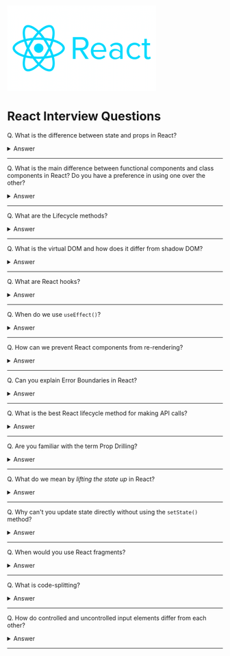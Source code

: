 ![React logo](images/logos/logo-react.png)

# React Interview Questions

Q. What is the difference between state and props in React?

<details><summary>Answer</summary>

Props are variables passed to a React component by its parent component. State on the other hand is variables directly initialized and managed by the component itself. A component *cannot* change its props, but it can change its state.

</details>

---

Q. What is the main difference between functional components and class components in React? Do you have a preference in using one over the other?

<details><summary>Answer</summary>

A functional component is a plain JavaScript function that returns JSX. A class component is a JavaScript class that extends React.Component and returns JSX inside a render method.

</details>

---

Q. What are the Lifecycle methods?

<details><summary>Answer</summary>

Each component in React has a lifecycle which you can monitor and manipulate during its three main phases. You can think of the phases as the component going through a cycle of birth, growth, and death. The three phases are called Mounting, Updating, and Unmounting.

**Mounting** means creating an instance of a component and inserting it into the DOM. The most commonly used methods associated with this phase are `constructor()`, `render()`, and `componentDidMount()`.

**Updating** takes place whenever a component is updated (i.e. there is a change in its state or prop). The most commonly used methods associated with this phase are `render()` and `componentDidUpdate()`.

**Unmounting** is when a component is being removed from the DOM. The only built-in method associated with this phase is `componentWillUnmount()`.

![image](images/007.png)

</details>

---

Q. What is the virtual DOM and how does it differ from shadow DOM?

<details><summary>Answer</summary>

**Virtual DOM**: In React, for every DOM object, there is a corresponding "virtual DOM object." A virtual DOM object is a representation of a DOM object, like a lightweight copy. Manipulating the DOM is slow. Manipulating the virtual DOM is much faster, because nothing gets drawn on screen. Once the virtual DOM has updated, then React compares the virtual DOM with a virtual DOM snapshot that was taken right before the update. By comparing the new virtual DOM with a pre-update version, React figures out exactly which virtual DOM objects have changed. This process is called "*diffing*." Once React knows which virtual DOM objects have changed, then it updates those objects, and only those objects, on the real DOM.

**Shadow DOM**: The shadow DOM is a way of encapsulating the implementation of web components. Using the shadow DOM, you can hide the implementation details of a web component from the regular DOM tree. The isolated scope provided by the shadow DOM results in performance benefits. By isolating the CSS properties for a custom web component, the browser can more accurately determine what needs to be updated when the DOM is manipulated.

**Shadow DOM vs. Virtual DOM**: While the shadow DOM and virtual DOM are similar in their creation of separate DOM instances, they are fundamentally different. The virtual DOM creates an additional DOM. The shadow DOM simply hides implementation details and provides an isolated scope for web components.

</details>

---

Q. What are React hooks?

<details><summary>Answer</summary>

Hooks are functions that let us "hook into" React state and lifecycle features from function components. Hooks don't work inside classes — they let us use React without classes. Before hooks, we could not use state or lifecycle methods in functional components.

</details>

---

Q. When do we use `useEffect()`?

<details><summary>Answer</summary>

Data fetching, DOM manipulation, subscriptions, timers, logging, and other side effects are not allowed inside the main body of a function component. Instead, we can use `useEffect()`.

By default, effects run after every completed render, but you can choose to fire them only when certain values have changed.

</details>

---

Q. How can we prevent React components from re-rendering?

<details><summary>Answer</summary>

There are three common ways to achieve this:

1. By using the `shouldComponentUpdate()` lifecycle method. This method returns true if the component should re-render and false otherwise.
2. By extending the `React.PureComponent` class. This class does a shallow comparison of current props/state with previous props/state. So if the component receives the same props/state as the last render, it won't trigger a re-render.
3. By using `React.memo` if we are working within a functional component. React.memo is equivalent to PureComponent, but it only compares props.

</details>

---

Q. Can you explain Error Boundaries in React?

<details><summary>Answer</summary>

Error boundaries are React components that catch JavaScript errors anywhere in their child component tree, log those errors, and display a fallback UI instead of the component tree that crashed. Error boundaries catch errors during rendering, in lifecycle methods, and in constructors of the whole tree below them.

A class component becomes an error boundary if it defines either (or both) of the lifecycle methods `static getDerivedStateFromError()` or `componentDidCatch()`. Use `static getDerivedStateFromError()` to render a fallback UI after an error has been thrown. Use `componentDidCatch()` to log error information.

Note that error boundaries only catch errors in the components below them in the tree. An error boundary can't catch an error within itself. Only class components can be error boundaries.

</details>

---

Q. What is the best React lifecycle method for making API calls?

<details><summary>Answer</summary>

The `componentDidMount()` method whose job is ensuring that the component is ready.

</details>

---

Q. Are you familiar with the term Prop Drilling?

<details><summary>Answer</summary>

Prop Drilling is the process by which you pass data from one part of the React Component tree to another by going through other parts that do not need the data but only help in passing it around. Essentially you add a prop or event handler in a component way down the hierarchy and you're forced to add it to every parent component as well.

</details>

---

Q. What do we mean by *lifting the state up* in React?

<details><summary>Answer</summary>

Often there will be a need to share state between different components. The common approach to share state between two components is to move the state to common parent of the two components. This approach is called "lifting the state up".

</details>

---

Q. Why can't you update state directly without using the `setState()` method?

<details><summary>Answer</summary>

Mutating the state without using `setState()` can lead to bugs and affect performance. In addition, the component may not be able to detect the change in the state object and therefore not re-render.

</details>

---

Q. When would you use React fragments?

<details><summary>Answer</summary>

A common pattern in React is for a component to return multiple elements. Fragments let you group a list of children without adding extra nodes to the DOM. Fragments are not rendered to the DOM so they can be used where you would normally use a wrapper div and eliminate the need to add extra tags or wrapper div tags.

```js
render() {
  return (
    <React.Fragment>
      <ChildA />
      <ChildB />
      <ChildC />
    </React.Fragment>
  );
}
```

</details>

---

Q. What is code-splitting?

<details><summary>Answer</summary>

TBA

</details>

---

Q. How do controlled and uncontrolled input elements differ from each other?

<details><summary>Answer</summary>

TBA

</details>

---
